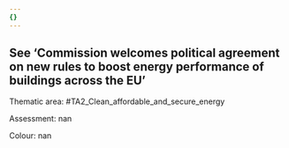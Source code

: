 ```yaml
---
{}
---
```

## See ‘Commission welcomes political agreement on new rules to boost energy performance of buildings across the EU’ 

Thematic area: #TA2_Clean_affordable_and_secure_energy

Assessment: nan

Colour: nan